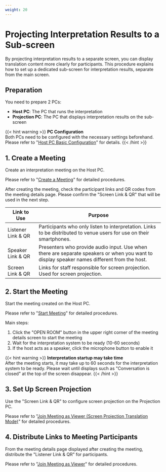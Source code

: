 ```yaml
---
weight: 20
---
```


# Projecting Interpretation Results to a Sub-screen

By projecting interpretation results to a separate screen, you can display translation content more clearly for participants.
This procedure explains how to set up a dedicated sub-screen for interpretation results, separate from the main screen.

## Preparation

You need to prepare 2 PCs:

- **Host PC**: The PC that runs the interpretation
- **Projection PC**: The PC that displays interpretation results on the sub-screen

{{< hint warning >}}
**PC Configuration**  
Both PCs need to be configured with the necessary settings beforehand. Please refer to "[Host PC Basic Configuration](../../other/pc-basic-configuration)" for details.
{{< /hint >}}

## 1. Create a Meeting

Create an interpretation meeting on the Host PC.

Please refer to "[Create a Meeting](../../conversation/create-conversation)" for detailed procedures.

After creating the meeting, check the participant links and QR codes from the meeting details page.
Please confirm the "Screen Link & QR" that will be used in the next step.

| Link to Use        | Purpose                                                                                                                                     |
| ------------------ | ------------------------------------------------------------------------------------------------------------------------------------------- |
| Listener Link & QR | Participants who only listen to interpretation. Links to be distributed to venue users for use on their smartphones.                        |
| Speaker Link & QR  | Presenters who provide audio input. Use when there are separate speakers or when you want to display speaker names different from the host. |
| Screen Link & QR   | Links for staff responsible for screen projection. Used for screen projection.                                                              |

## 2. Start the Meeting

Start the meeting created on the Host PC.

Please refer to "[Start Meeting](../../conversation/start-conversation)" for detailed procedures.

Main steps:

1. Click the "OPEN ROOM" button in the upper right corner of the meeting details screen to start the meeting
2. Wait for the interpretation system to be ready (10-60 seconds)
3. If the host acts as a speaker, click the microphone button to enable it

{{< hint warning >}}
**Interpretation startup may take time**  
After the meeting starts, it may take up to 60 seconds for the interpretation system to be ready. Please wait until displays such as "Conversation is closed" at the top of the screen disappear.
{{< /hint >}}

## 3. Set Up Screen Projection

Use the "Screen Link & QR" to configure screen projection on the Projection PC.

Please refer to "[Join Meeting as Viewer (Screen Projection Translation Mode)](../../conversation/join-conversation-screen-translation)" for detailed procedures.

## 4. Distribute Links to Meeting Participants

From the meeting details page displayed after creating the meeting, distribute the "Listener Link & QR" for participants.

Please refer to "[Join Meeting as Viewer](../../conversation/join-conversation-viewer)" for detailed procedures.
